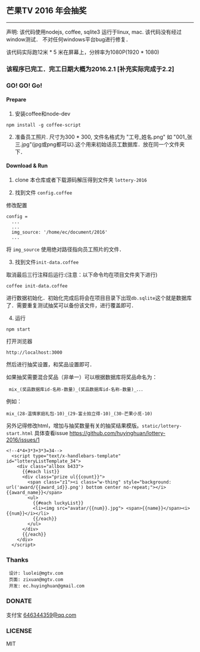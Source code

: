 ## 芒果TV 2016 年会抽奖
----------------

  声明: 该代码使用nodejs, coffee, sqlite3 运行于linux, mac.  该代码没有经过window测试． 不对任何windows平台bug进行修复．

  该代码实际跑12米 * 5 米在屏幕上，分辨率为1080P(1920 * 1080)

### 该程序已完工．完工日期大概为2016.2.1 [补充实际完成于2.2]


### GO! GO! Go!

#### Prepare

1. 安装coffee和node-dev

```
npm install -g coffee-script
```

2. 准备员工照片. 尺寸为300 * 300, 文件名格式为 "工号_姓名.png" 如 "001_张三.jpg"(jpg或png都可以).这个用来初始话员工数据库．放在同一个文件夹下．


#### Download & Run
1. clone 本仓库或者下载源码解压得到文件夹 ```lottery-2016```


2. 找到文件 ```config.coffee```

修改配置

```
config =
  ...
  ...
  img_source: '/home/ec/document/2016'
  ...
```
将 ```img_source``` 使用绝对路径指向员工照片的文件．

3. 找到文件```init-data.coffee```
  
取消最后三行注释后运行:(注意：以下命令均在项目文件夹下进行)

```
coffee init-data.coffee
```

进行数据初始化．初始化完成后将会在项目目录下出现```db.sqlite```这个就是数据库了．需要重复测试抽奖可以备份该文件，进行覆盖即可．

4. 运行

```
npm start
```

打开浏览器
```
http://localhost:3000
```

然后进行抽奖设置，和奖品设置即可．

如果抽奖需要混合奖品（非单一）可以根据数据库将奖品命名为：
```
 mix_(奖品数据库id-名称-数量)_(奖品数据库id-名称-数量)_．．．
```

例如：

```
mix_(28-温情家庭礼包-10)_(29-富士拍立得-10)_(30-芒果小觅-10)
```

另外记得修改html，增加与抽奖数量有关的抽奖结果模版。`static/lottery-start.html`
具体查看issue https://github.com/huyinghuan/lottery-2016/issues/1
```
<!--4*4+3*3+3*3=34-->
  <script type="text/x-handlebars-template" id="lotteryListTemplate_34">
    <div class="allbox b433">
      {{#each list}}
      <div class="prize ul{{count}}">
        <span class="z1"><i class="w-thing" style="background: url('award/{{award_id}}.png') bottom center no-repeat;"></i>{{award_name}}</span>
        <ul>
          {{#each luckyList}}
          <li><img src="avatar/{{num}}.jpg"> <span>{{name}}</span><i>{{num}}</i></li>
          {{/each}}
        </ul>
      </div>
      {{/each}}
    </div>
  </script>
```
### Thanks
```
 设计: luolei@mgtv.com
 页面: zixuan@mgtv.com
 开发: ec.huyinghuan@gmail.com
```

### DONATE
支付宝 646344359@qq.com

### LICENSE
MIT
